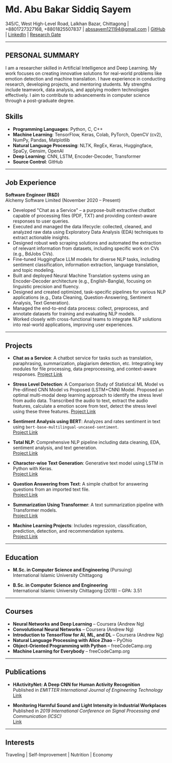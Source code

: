 # Md. Abu Bakar Siddiq Sayem
345/C, West High-Level Road, Lalkhan Bazar, Chittagong | +8801727327168, +8801825507837 | [abssayem121194@gmail.com](mailto:abssayem121194@gmail.com) | [GitHub](https://github.com/abs-sayem) | [LinkedIn](https://www.linkedin.com/in/abs-sayem-8a115a144) | [Research Gate](https://www.researchgate.net/profile/Md-Sayem-12)

---

## PERSONAL SUMMARY
I am a researcher skilled in Artificial Intelligence and Deep Learning. My work focuses on creating innovative solutions for real-world problems like emotion detection and machine translation. I have experience in conducting research, developing projects, and mentoring students. My strengths include teamwork, data analysis, and applying modern technologies effectively. I aim to contribute to advancements in computer science through a post-graduate degree.

## Skills
- **Programming Languages**: Python, C, C++
- **Machine Learning**: TensorFlow, Keras, Colab, PyTorch, OpenCV (cv2), NumPy, Pandas, Matplotlib  
- **Natural Language Processing**: NLTK, RegEx, Keras, Huggingface, SpaCy, Gensim, OpenAI  
- **Deep Learning**: CNN, LSTM, Encoder-Decoder, Transformer  
- **Source Control**: GitHub  

---

## Job Experience
**Software Engineer (R&D)**  
Alchemy Software Limited (November 2020 – Present)  

- Developed "Chat as a Service" – a purpose-built extractive chatbot capable of processing files (PDF, TXT) and providing context-aware responses to user queries.
- Executed and managed the data lifecycle: collected, cleaned, and analyzed raw data using Exploratory Data Analysis (EDA) techniques to extract actionable insights.
- Designed robust web scraping solutions and automated the extraction of relevant information from datasets, including specific work on CVs (e.g., BdJobs CVs).
- Fine-tuned Huggingface LLM models for diverse NLP tasks, including sentiment classification, information extraction, language translation, and topic modeling.
- Built and deployed Neural Machine Translation systems using an Encoder-Decoder architecture (e.g., English-Bangla), focusing on linguistic precision and fluency.
- Designed and created optimized, task-specific pipelines for various NLP applications (e.g., Data Cleaning, Question-Answering, Sentiment Analysis, Text Generation).
- Managed the end-to-end data process: collect, preprocess, and annotate datasets for training and evaluating NLP models.
- Worked closely with cross-functional teams to integrate NLP solutions into real-world applications, improving user experiences.

---

## Projects
- **Chat as a Service**: A chatbot service for tasks such as translation, paraphrasing, summarization, plagiarism detection, etc. Integrating key modules for file processing, data preprocessing, and context-aware responses. 
  [Project Link](https://github.com/abs-sayem/chat_as_a_service) 

- **Stress Level Detection**: A Comparison Study of Statistical ML Model vs Pre-difined CNN Model vs Proposed (LSTM+CNN) Model. Proposed an optimal multi-modal deep learning approach to identify the stress level from audio data. Transcribed the audio to text, extract the audio features, calculate a emotion score from text, detect the stress level using these three features. 
  [Project Link](https://github.com/abs-sayem/stress_level_detection)

- **Sentiment Analysis using BERT**: Analyzes and rates sentiment in text using `bert-base-multilingual-uncased-sentiment`.  
  [Project Link](https://github.com/abs-sayem/nlp/tree/main/sentiment_analysis_using_bert)  

- **Total NLP**: Comprehensive NLP pipeline including data cleaning, EDA, sentiment analysis, and text generation.  
  [Project Link](https://github.com/abs-sayem/nlp/tree/main/total_nlp-alice_xhao)  

- **Character-wise Text Generation**: Generative text model using LSTM in Python with Keras.  
  [Project Link](https://github.com/abs-sayem/nlp/tree/main/character_wise_text_generation)  

- **Question Answering from Text**: A simple chatbot for answering questions from an imported text file.  
  [Project Link](https://github.com/abs-sayem/nlp/tree/main/question_answering_from_text)  

- **Summarization Using Transformer**: A text summarization pipeline with Transformer models.  
  [Project Link](https://github.com/abs-sayem/deep_learning/tree/main/summarization)  

- **Machine Learning Projects**: Includes regression, classification, prediction, detection, and recommendation systems.  
  [Project Link](https://github.com/abs-sayem/machine_learning/tree/main/ml_projects)  

---

## Education
- **M.Sc. in Computer Science and Engineering** (Pursuing)  
  International Islamic University Chittagong  

- **B.Sc. in Computer Science and Engineering**  
  International Islamic University Chittagong (2019) – GPA: 3.51  

---

## Courses
- **Neural Networks and Deep Learning** – Coursera (Andrew Ng)  
- **Convolutional Neural Networks** – Coursera (Andrew Ng)  
- **Introduction to TensorFlow for AI, ML, and DL** – Coursera (Andrew Ng)  
- **Natural Language Processing with Alice Zhao** – PyOhio  
- **Object-Oriented Programming with Python** – freeCodeCamp.org  
- **Machine Learning for Everybody** – freeCodeCamp.org  

---

## Publications
- **HActivityNet: A Deep CNN for Human Activity Recognition**  
  Published in *EMITTER International Journal of Engineering Technology*  
  [Link](https://www.researchgate.net/publication/357871345_HActivityNet_A_Deep_Convolutional_Network_for_Human_Activity_Recognition)  

- **Monitoring Harmful Sound and Light Intensity in Industrial Workplaces**  
  Published in *2019 International Conference on Signal Processing and Communication (ICSC)*  
  [Link](https://ieeexplore.ieee.org/document/8938314?arnumber=8938314)  

---

## Interests
Traveling | Self-Improvement | Nutrition | Economy